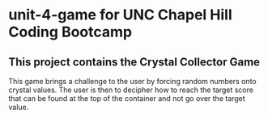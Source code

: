 # unit-4-game for UNC Chapel Hill Coding Bootcamp
## This project contains the Crystal Collector Game
This game brings a challenge to the user by forcing random numbers onto crystal values. The user is then to decipher how to reach the target score that can be found at the top of the container and not go over the target value.
